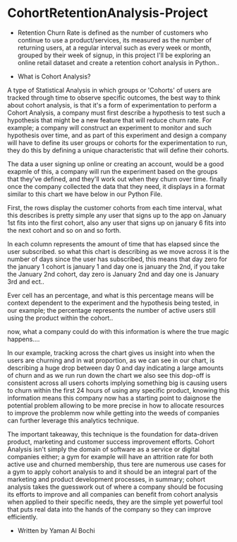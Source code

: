 # CohortRetentionAnalysis-Project

- Retention Churn Rate is defined as the number of customers who continue to use a product/services, its measured as the number of returning users, at a regular interval such as every week or month, grouped by their week of signup, in this project I'll be exploring an online retail dataset and create a retention cohort analysis in Python..

- What is Cohort Analysis?

A type of Statistical Analysis in which groups or 'Cohorts' of users are tracked through time to observe specific outcomes, the best way to think about cohort analysis, is that it's a form of experimentation to perform a Cohort Analysis, a company must first describe a hypothesis to test such a hypothesis that might be a new feature that will reduce churn rate. For example; a company will construct an experiment to monitor and such hypothesis over time, and as part of this experiment and design a company will have to define its user groups or cohorts for the experimentation to run, they do this by defining a unique characteristic that will define their cohorts. 

The data a user signing up online or creating an account, would be a good exapmle of this, a company will run the experiment based on the groups that they've defined, and they'll work out when they churn over time. finally once the company collected the data that they need, it displays in a format similar to this chart we have below in our Python File.


First, the rows display the customer cohorts from each time interval, what this describes is pretty simple any user that signs up to the app on January 1st fits into the first cohort, also any user that signs up on january 6 fits into the next cohort and so on and so forth.

In each column represents the amount of time that has elapsed since the user subscribed. so what this chart is describing as we move across it is the number of days since the user has subscribed, this means that day zero for the january 1 cohort is january 1 and day one is january the 2nd, if you take the January 2nd cohort, day zero is January 2nd and day one is January 3rd and ect..

Ever cell has an percentage, and what is this percentage means will be context dependent to the experiment and the hypothesis being tested, in our example; the percentage represents the number of active users still using the product within the cohort.. 

now, what a company could do with this information is where the true magic happens....

In our example, tracking across the chart gives us insight into when the users are churning and in wat proportion, as we can see in our chart, is describing a huge drop between day 0 and day indicating a large amounts of churn and as we run run down the chart we also see this dop-off is consistent across all users cohorts implying something big is causing users to churn within the first 24 hours of using any specific product, knowing this information means this company now has a starting point to daignose the potential problem allowing to be more precise in how to allocate resources to improve the problemm now while getting into the weeds of companies can further leverage this analytics technique.


The important takeaway, this technique is the foundation for data-driven product, marketing and customer success improvement efforts. Cohort Analysis isn't simply the domain of software as a service or digital companies either; a gym for example will have an attrition rate for both active use and churned membership, thus tere are numerous use cases for a gym to apply cohort analysis to and it should be an integral part of the marketing and product development processes, in summary; cohort analysis takes the guesswork out of where a company should be focusing its efforts to improve and all companies can benefit from cohort analysis when applied to their specific needs, they are the simple yet powerful tool that puts real data into the hands of the company so they can improve efficiently.


- Written by Yaman Al Bochi
